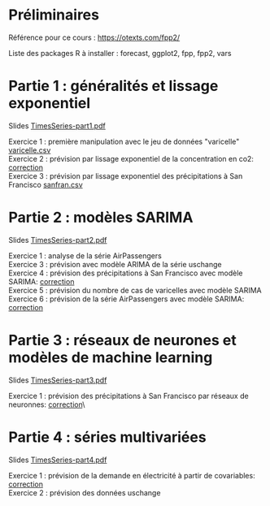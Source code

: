 # Préliminaires

Référence pour ce cours : https://otexts.com/fpp2/

Liste des packages R à installer : forecast, ggplot2, fpp, fpp2, vars

# Partie 1 : généralités et lissage exponentiel

Slides [TimesSeries-part1.pdf](TimesSeries-part1.pdf)

Exercice 1 : première manipulation avec le jeu de données "varicelle" [varicelle.csv](varicelle.csv)\
Exercice 2 : prévision par lissage exponentiel de la concentration en co2: [correction](CO2.pdf)\
Exercice 3 : prévision par lissage exponentiel des précipitations à San Francisco [sanfran.csv](sanfran.csv)

# Partie 2 : modèles SARIMA

Slides [TimesSeries-part2.pdf](TimesSeries-part2.pdf)

Exercice 1 : analyse de la série AirPassengers\
Exercice 3 : prévision avec modèle ARIMA de la série uschange\
Exercice 4 : prévision des précipitations à San Francisco avec modèle SARIMA: [correction](SanFran.pdf)\
Exercice 5 : prévision du nombre de cas de varicelles avec modèle SARIMA\
Exercice 6 : prévision de la série AirPassengers avec modèle SARIMA: [correction](AirPasengers.pdf)

# Partie 3 : réseaux de neurones et modèles de machine learning

Slides [TimesSeries-part3.pdf](TimesSeries-part3.pdf)

Exercice 1 : prévision des précipitations à San Francisco par réseaux de neuronnes: [correction](SanFran.pdf)\

# Partie 4 : séries multivariées

Slides [TimesSeries-part4.pdf](TimesSeries-part4.pdf)

Exercice 1 : prévision de la demande en électricité à partir de covariables: [correction](electricity.pdf)\
Exercice 2 : prévision des données uschange





